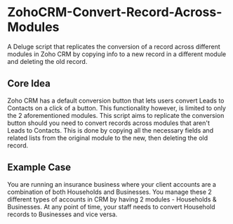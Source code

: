 # ZohoCRM-Convert-Record-Across-Modules
A Deluge script that replicates the conversion of a record across different modules in Zoho CRM by copying info to a new record in a different module and deleting the old record.

## Core Idea
Zoho CRM has a default conversion button that lets users convert Leads to Contacts on a click of a button. This functionality however, is limited to only the 2 aforementioned modules. This script aims to replicate the conversion button should you need to convert records across modules that aren't Leads to Contacts. This is done by copying all the necessary fields and related lists from the original module to the new, then deleting the old record.

## Example Case
You are running an insurance business where your client accounts are a combination of both Households and Businesses. You manage these 2 different types of accounts in CRM by having 2 modules - Households & Businesses. At any point of time, your staff needs to convert Household records to Businesses and vice versa.
